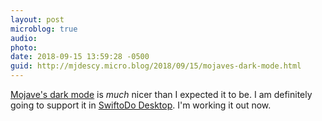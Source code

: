 ```yaml
---
layout: post
microblog: true
audio: 
photo: 
date: 2018-09-15 13:59:28 -0500
guid: http://mjdescy.micro.blog/2018/09/15/mojaves-dark-mode.html
---
```

[Mojave's dark mode](https://www.apple.com/macos/mojave/) is _much_ nicer than I expected it to be. I am definitely going to support it in [SwiftoDo Desktop](https://www.swiftodoapp.com/desktop/). I'm working it out now.
